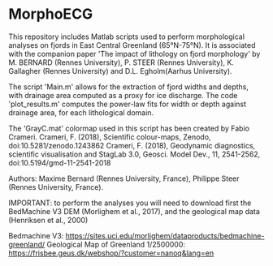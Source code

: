 # MorphoECG
This repository includes Matlab scripts used to perform morphological analyses on fjords in East Central Greenland (65°N-75°N).
It is associated with the companion paper 'The impact of lithology on fjord morphology' by M. BERNARD (Rennes University), P. STEER (Rennes University), K. Gallagher (Rennes University) and D.L. Egholm(Aarhus University).

The script 'Main.m' allows for the extraction of fjord widths and depths, with drainage area computed as a proxy for ice discharge. The code 'plot_results.m' computes the power-law fits for width or depth against drainage area, for each lithological domain.

The 'GrayC.mat' colormap used in this script has been created by Fabio Crameri. 
Crameri, F. (2018), Scientific colour-maps, Zenodo, doi:10.5281/zenodo.1243862
Crameri, F. (2018), Geodynamic diagnostics, scientific visualisation and StagLab 3.0, Geosci. Model Dev., 11, 2541-2562, doi:10.5194/gmd-11-2541-2018

Authors: Maxime Bernard (Rennes University, France), Philippe Steer (Rennes University, France).

IMPORTANT: to perform the analyses you will need to download first the BedMachine V3 DEM (Morlighem et al., 2017), and the geological map data (Henriksen et al., 2000)

Bedmachine V3: https://sites.uci.edu/morlighem/dataproducts/bedmachine-greenland/
Geological Map of Greenland 1/2500000: https://frisbee.geus.dk/webshop/?customer=nanoq&lang=en
